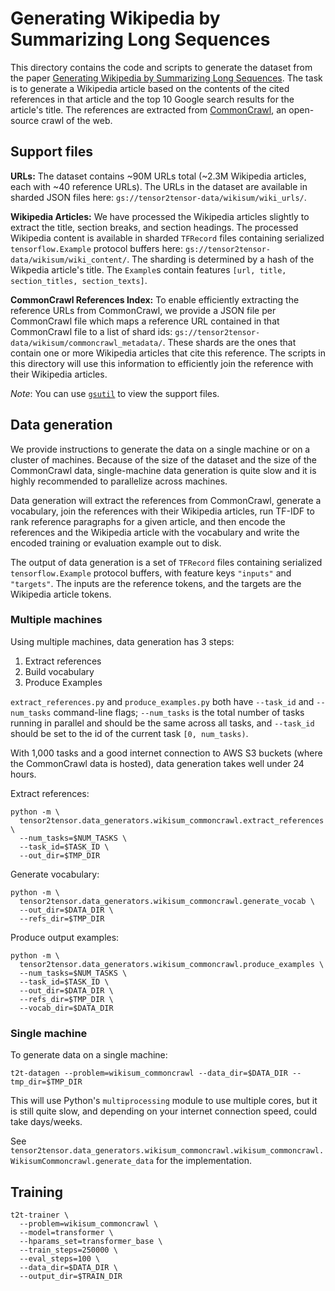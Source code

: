 # Generating Wikipedia by Summarizing Long Sequences

This directory contains the code and scripts to generate the dataset from the
paper [Generating Wikipedia by Summarizing Long
Sequences](https://arxiv.org/abs/1801.10198).  The task is to generate a
Wikipedia article based on the contents of the cited references in that article
and the top 10 Google search results for the article's title.  The references
are extracted from [CommonCrawl](http://commoncrawl.org/), an open-source crawl
of the web.

## Support files

**URLs:** The dataset contains ~90M URLs total (~2.3M Wikipedia articles, each
with ~40 reference URLs). The URLs in the dataset are available in sharded JSON
files here: `gs://tensor2tensor-data/wikisum/wiki_urls/`.

**Wikipedia Articles:** We have processed the Wikipedia articles slightly to
extract the title, section breaks, and section headings. The processed Wikipedia
content is available in sharded `TFRecord` files containing serialized
`tensorflow.Example` protocol buffers here:
`gs://tensor2tensor-data/wikisum/wiki_content/`. The sharding is determined by a
hash of the Wikpedia article's title. The `Example`s contain features `[url,
title, section_titles, section_texts]`.

**CommonCrawl References Index:** To enable efficiently extracting the reference
URLs from CommonCrawl, we provide a JSON file per CommonCrawl file which maps a
reference URL contained in that CommonCrawl file to a list of shard ids:
`gs://tensor2tensor-data/wikisum/commoncrawl_metadata/`. These shards are the
ones that contain one or more Wikipedia articles that cite this reference. The
scripts in this directory will use this information to efficiently join the
reference with their Wikipedia articles.

*Note*: You can use [`gsutil`](https://cloud.google.com/storage/docs/gsutil) to
view the support files.

## Data generation

We provide instructions to generate the data on a single machine or on a cluster
of machines. Because of the size of the dataset and the size of the CommonCrawl
data, single-machine data generation is quite slow and it is highly recommended
to parallelize across machines.

Data generation will extract the references from CommonCrawl, generate a
vocabulary, join the references with their Wikipedia articles, run TF-IDF to
rank reference paragraphs for a given article, and then encode the references
and the Wikipedia article with the vocabulary and write the encoded training or
evaluation example out to disk.

The output of data generation is a set of `TFRecord` files containing serialized
`tensorflow.Example` protocol buffers, with feature keys `"inputs"` and
`"targets"`. The inputs are the reference tokens, and the targets are the
Wikipedia article tokens.

### Multiple machines

Using multiple machines, data generation has 3 steps:

1. Extract references
1. Build vocabulary
1. Produce Examples

`extract_references.py` and `produce_examples.py` both have `--task_id` and
`--num_tasks` command-line flags; `--num_tasks` is the total number of tasks
running in parallel and should be the same across all tasks, and `--task_id`
should be set to the id of the current task `[0, num_tasks)`.

With 1,000 tasks and a good internet connection to AWS S3 buckets (where the
CommonCrawl data is hosted), data generation takes well under 24 hours.

Extract references:

```
python -m \
  tensor2tensor.data_generators.wikisum_commoncrawl.extract_references \
  --num_tasks=$NUM_TASKS \
  --task_id=$TASK_ID \
  --out_dir=$TMP_DIR
```

Generate vocabulary:

```
python -m \
  tensor2tensor.data_generators.wikisum_commoncrawl.generate_vocab \
  --out_dir=$DATA_DIR \
  --refs_dir=$TMP_DIR
```

Produce output examples:

```
python -m \
  tensor2tensor.data_generators.wikisum_commoncrawl.produce_examples \
  --num_tasks=$NUM_TASKS \
  --task_id=$TASK_ID \
  --out_dir=$DATA_DIR \
  --refs_dir=$TMP_DIR \
  --vocab_dir=$DATA_DIR
```

### Single machine

To generate data on a single machine:

```
t2t-datagen --problem=wikisum_commoncrawl --data_dir=$DATA_DIR --tmp_dir=$TMP_DIR
```

This will use Python's `multiprocessing` module to use multiple cores, but it is
still quite slow, and depending on your internet connection speed, could take
days/weeks.

See
`tensor2tensor.data_generators.wikisum_commoncrawl.wikisum_commoncrawl.WikisumCommoncrawl.generate_data`
for the
implementation.

## Training

```
t2t-trainer \
  --problem=wikisum_commoncrawl \
  --model=transformer \
  --hparams_set=transformer_base \
  --train_steps=250000 \
  --eval_steps=100 \
  --data_dir=$DATA_DIR \
  --output_dir=$TRAIN_DIR
```
